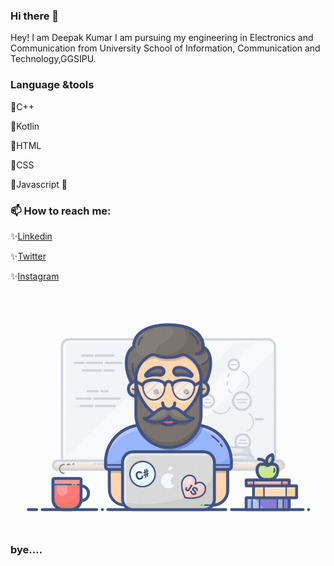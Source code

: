 ### Hi there 👋
Hey! I am Deepak Kumar I am pursuing my engineering in Electronics and Communication 
from University School of Information, Communication and Technology,GGSIPU.

### Language &tools
🌱C++

🌱Kotlin

🌱HTML

🌱CSS

🌱Javascript
🌱 

### 📫 How to reach me:
✨[Linkedin](https://www.linkedin.com/in/deepak-kumar-586198191/)

✨[Twitter](https://twitter.com/deepakjnv9555)

✨[Instagram](https://www.instagram.com/deepakkumar9555/)

![-](https://github.com/deepakkumar9555/https---github.com-deepakkumar9555-GITHUB/blob/master/code1.gif)
### bye....

<!--
**deepakkumar9555/deepakkumar9555** is a ✨ _special_ ✨ repository because its `README.md` (this file) appears on your GitHub profile.
-->
